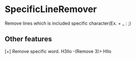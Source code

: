 # SpecificLineRemover
Remove lines which is included specific character(Ex. + _ : ;)

## Other features
[+] Remove specific word. H3llo -(Remove 3)> Hllo
